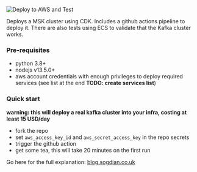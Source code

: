 ![Deploy to AWS and Test](https://github.com/mariusfeteanu/kafka-infra-python/workflows/Deploy%20to%20AWS%20and%20Test/badge.svg)

Deploys a MSK cluster using CDK. Includes a github actions pipeline to deploy it. There are also tests using ECS to validate that the Kafka cluster works.

### Pre-requisites
- python 3.8+
- nodejs v13.5.0+
- aws account credentials with enough privileges to deploy required services (see list at the end **TODO: create services list**)

### Quick start
**warning: this will deploy a real kafka cluster into your infra, costing at least 15 USD/day**

- fork the repo
- set `aws_access_key_id` and `aws_secret_access_key` in the repo secrets
- trigger the github action
- get some tea, this will take 20 minutes on the first run

Go here for the full explanation: [blog.sogdian.co.uk](https://blog.sogdian.co.uk/posts/kafka-cluster-using-aws-cdk.html)

